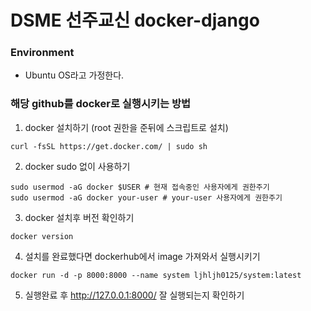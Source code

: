 # DSME 선주교신 docker-django

### Environment 
- Ubuntu OS라고 가정한다.

### 해당 github를 docker로 실행시키는 방법
1. docker 설치하기 (root 권한을 준뒤에 스크립트로 설치)
```
curl -fsSL https://get.docker.com/ | sudo sh
```
2. docker sudo 없이 사용하기
```
sudo usermod -aG docker $USER # 현재 접속중인 사용자에게 권한주기
sudo usermod -aG docker your-user # your-user 사용자에게 권한주기
```
3. docker 설치후 버전 확인하기
```
docker version
```
4. 설치를 완료했다면 dockerhub에서 image 가져와서 실행시키기
```
docker run -d -p 8000:8000 --name system ljhljh0125/system:latest
```
5. 실행완료 후 http://127.0.0.1:8000/ 잘 실행되는지 확인하기 

